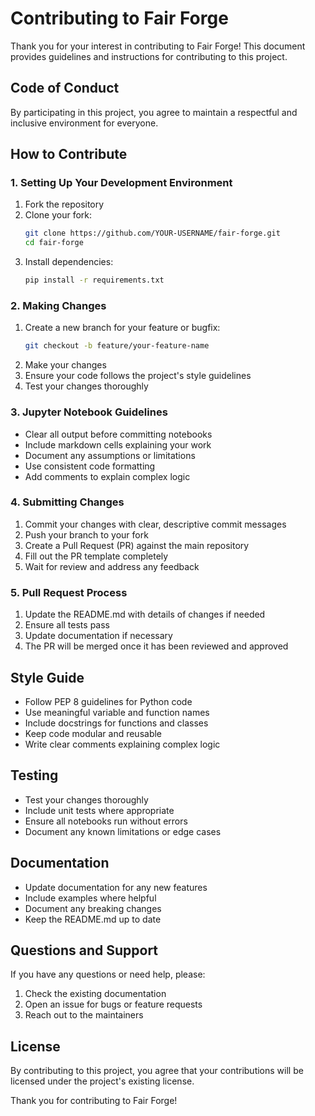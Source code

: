 # Contributing to Fair Forge

Thank you for your interest in contributing to Fair Forge! This document provides guidelines and instructions for contributing to this project.

## Code of Conduct

By participating in this project, you agree to maintain a respectful and inclusive environment for everyone.

## How to Contribute

### 1. Setting Up Your Development Environment

1. Fork the repository
2. Clone your fork:
   ```bash
   git clone https://github.com/YOUR-USERNAME/fair-forge.git
   cd fair-forge
   ```
3. Install dependencies:
   ```bash
   pip install -r requirements.txt
   ```

### 2. Making Changes

1. Create a new branch for your feature or bugfix:
   ```bash
   git checkout -b feature/your-feature-name
   ```
2. Make your changes
3. Ensure your code follows the project's style guidelines
4. Test your changes thoroughly

### 3. Jupyter Notebook Guidelines

- Clear all output before committing notebooks
- Include markdown cells explaining your work
- Document any assumptions or limitations
- Use consistent code formatting
- Add comments to explain complex logic

### 4. Submitting Changes

1. Commit your changes with clear, descriptive commit messages
2. Push your branch to your fork
3. Create a Pull Request (PR) against the main repository
4. Fill out the PR template completely
5. Wait for review and address any feedback

### 5. Pull Request Process

1. Update the README.md with details of changes if needed
2. Ensure all tests pass
3. Update documentation if necessary
4. The PR will be merged once it has been reviewed and approved

## Style Guide

- Follow PEP 8 guidelines for Python code
- Use meaningful variable and function names
- Include docstrings for functions and classes
- Keep code modular and reusable
- Write clear comments explaining complex logic

## Testing

- Test your changes thoroughly
- Include unit tests where appropriate
- Ensure all notebooks run without errors
- Document any known limitations or edge cases

## Documentation

- Update documentation for any new features
- Include examples where helpful
- Document any breaking changes
- Keep the README.md up to date

## Questions and Support

If you have any questions or need help, please:
1. Check the existing documentation
2. Open an issue for bugs or feature requests
3. Reach out to the maintainers

## License

By contributing to this project, you agree that your contributions will be licensed under the project's existing license.

Thank you for contributing to Fair Forge! 